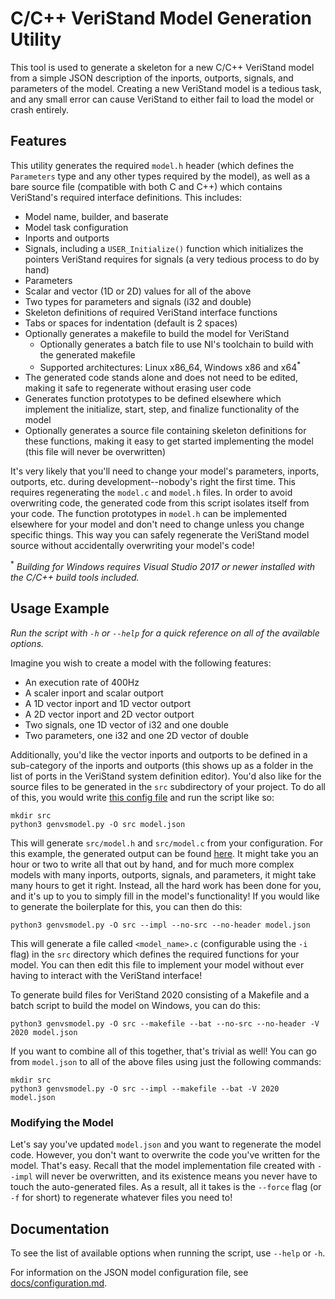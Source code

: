 # C/C++ VeriStand Model Generation Utility

This tool is used to generate a skeleton for a new C/C++ VeriStand model from
a simple JSON description of the inports, outports, signals, and parameters of
the model. Creating a new VeriStand model is a tedious task, and any small error
can cause VeriStand to either fail to load the model or crash entirely.

## Features

This utility generates the required `model.h` header (which defines the
`Parameters` type and any other types required by the model), as well as a bare
source file (compatible with both C and C++) which contains VeriStand's required
interface definitions. This includes:

- Model name, builder, and baserate
- Model task configuration
- Inports and outports
- Signals, including a `USER_Initialize()` function which initializes the
  pointers VeriStand requires for signals (a very tedious process to do by hand)
- Parameters
- Scalar and vector (1D or 2D) values for all of the above
- Two types for parameters and signals (i32 and double)
- Skeleton definitions of required VeriStand interface functions
- Tabs or spaces for indentation (default is 2 spaces)
- Optionally generates a makefile to build the model for VeriStand
  - Optionally generates a batch file to use NI's toolchain to build with the
    generated makefile
  - Supported architectures: Linux x86_64, Windows x86 and x64<sup>\*</sup>
- The generated code stands alone and does not need to be edited, making it safe
  to regenerate without erasing user code
- Generates function prototypes to be defined elsewhere which implement the
  initialize, start, step, and finalize functionality of the model
- Optionally generates a source file containing skeleton definitions for these
  functions, making it easy to get started implementing the model (this file
  will never be overwritten)

It's very likely that you'll need to change your model's parameters, inports,
outports, etc. during development--nobody's right the first time. This requires
regenerating the `model.c` and `model.h` files. In order to avoid overwriting
code, the generated code from this script isolates itself from your code. The
function prototypes in `model.h` can be implemented elsewhere for your model and
don't need to change unless you change specific things. This way you can safely
regenerate the VeriStand model source without accidentally overwriting your
model's code!

<sup>\*</sup> *Building for Windows requires Visual Studio 2017 or newer
installed with the C/C++ build tools included.*

## Usage Example

*Run the script with `-h` or `--help` for a quick reference on all of the
available options.*

Imagine you wish to create a model with the following features:

- An execution rate of 400Hz
- A scaler inport and scalar outport
- A 1D vector inport and 1D vector outport
- A 2D vector inport and 2D vector outport
- Two signals, one 1D vector of i32 and one double
- Two parameters, one i32 and one 2D vector of double

Additionally, you'd like the vector inports and outports to be defined in
a sub-category of the inports and outports (this shows up as a folder in the
list of ports in the VeriStand system definition editor). You'd also like for
the source files to be generated in the `src` subdirectory of your project.
To do all of this, you would write
[this config file](/examples/examplemodel1/model.json) and run the script like
so:

```
mkdir src
python3 genvsmodel.py -O src model.json
```

This will generate `src/model.h` and `src/model.c` from your configuration. For
this example, the generated output can be found
[here](/examples/examplemodel1/src). It might take you an hour or two to write
all that out by hand, and for much more complex models with many inports,
outports, signals, and parameters, it might take many hours to get it right.
Instead, all the hard work has been done for you, and it's up to you to simply
fill in the model's functionality! If you would like to generate the boilerplate
for this, you can then do this:

```
python3 genvsmodel.py -O src --impl --no-src --no-header model.json
```

This will generate a file called `<model_name>.c` (configurable using the `-i`
flag) in the `src` directory which defines the required functions for your
model. You can then edit this file to implement your model without ever having
to interact with the VeriStand interface!

To generate build files for VeriStand 2020 consisting of a Makefile and a batch
script to build the model on Windows, you can do this:

```
python3 genvsmodel.py -O src --makefile --bat --no-src --no-header -V 2020 model.json
```

If you want to combine all of this together, that's trivial as well! You can go
from `model.json` to all of the above files using just the following commands:

```
mkdir src
python3 genvsmodel.py -O src --impl --makefile --bat -V 2020 model.json
```

### Modifying the Model

Let's say you've updated `model.json` and you want to regenerate the model code.
However, you don't want to overwrite the code you've written for the model.
That's easy. Recall that the model implementation file created with `--impl`
will never be overwritten, and its existence means you never have to touch the
auto-generated files. As a result, all it takes is the `--force` flag (or `-f`
for short) to regenerate whatever files you need to!

## Documentation

To see the list of available options when running the script, use `--help` or
`-h`.

For information on the JSON model configuration file, see
[docs/configuration.md](/docs/configuration.md).
